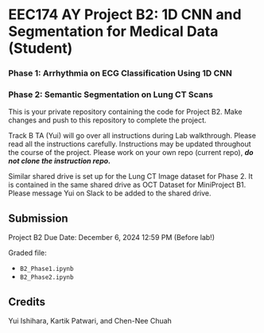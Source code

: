 # EEC174 AY Project B2: 1D CNN and Segmentation for Medical Data (Student)

### Phase 1: Arrhythmia on ECG Classification Using 1D CNN

### Phase 2: Semantic Segmentation on Lung CT Scans

This is your private repository containing the code for Project B2. Make changes and push to this repository to complete the project.

Track B TA (Yui) will go over all instructions during Lab walkthrough. Please read all the instructions carefully. Instructions may be updated throughout the course of the project.
Please work on your own repo (current repo), ***do not clone the instruction repo.***

Similar shared drive is set up for the Lung CT Image dataset for Phase 2. It is contained in the same shared drive as OCT Dataset for MiniProject B1. Please message Yui on Slack to be added to the shared drive.


## Submission

Project B2 Due Date: December 6, 2024 12:59 PM (Before lab!)

Graded file:
- ```B2_Phase1.ipynb```
- ```B2_Phase2.ipynb```

## Credits
Yui Ishihara, Kartik Patwari, and Chen-Nee Chuah
